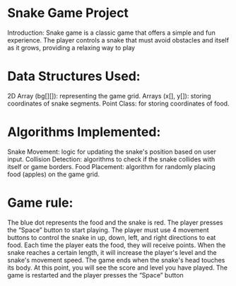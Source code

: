 # Snake Game Project
Introduction: Snake game is a classic game that offers a simple and fun experience. The player controls a snake that must avoid obstacles and itself as it grows, providing a relaxing way to play

# Data Structures Used:
2D Array (bg[][]): representing the game grid.
Arrays (x[], y[]): storing coordinates of snake segments.
Point Class: for storing coordinates of food.

# Algorithms Implemented:
Snake Movement: logic for updating the snake's position based on user input.
Collision Detection: algorithms to check if the snake collides with itself or game borders.
Food Placement: algorithm for randomly placing food (apples) on the game grid.

# Game rule:
The blue dot represents the food and the snake is red. 
The player presses the “Space” button to start playing.
The player must use 4 movement buttons to control the snake in up, down, left, and right directions to eat food.
Each time the player eats the food, they will receive points. When the snake reaches a certain length, it will increase the player's level and the snake's movement speed.
The game ends when the snake's head touches its body. At this point, you will see the score and level you have played. The game is restarted and the player presses the “Space” button
